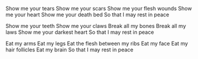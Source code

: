 Show me your tears
Show me your scars
Show me your flesh wounds
Show me your heart
Show me your death bed
So that I may rest in peace

Show me your teeth
Show me your claws
Break all my bones
Break all my laws
Show me your darkest heart
So that I may rest in peace

Eat my arms
Eat my legs
Eat the flesh between my ribs
Eat my face
Eat my hair follicles
Eat my brain
So that I may rest in peace


